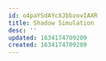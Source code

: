```yaml
---
id: o4paYSdAYcXJbbzovIAXR
title: Shadow Simulation
desc: ''
updated: 1634174709209
created: 1634174709209
---
```



